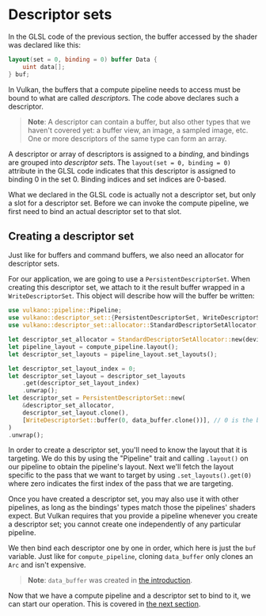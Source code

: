 # Descriptor sets

In the GLSL code of the previous section, the buffer accessed by the shader was declared like
this:

```glsl
layout(set = 0, binding = 0) buffer Data {
    uint data[];
} buf;
```

In Vulkan, the buffers that a compute pipeline needs to access must be bound to what are called
*descriptor*s. The code above declares such a descriptor.

> **Note**: A descriptor can contain a buffer, but also other types that we haven't covered yet:
> a buffer view, an image, a sampled image, etc. One or more descriptors of the same type can form
> an array.

A descriptor or array of descriptors is assigned to a *binding*, and bindings are grouped into
*descriptor set*s. The `layout(set = 0, binding = 0)` attribute in the
GLSL code indicates that this descriptor is assigned to binding 0 in the set 0. Binding indices
and set indices are 0-based.

What we declared in the GLSL code is actually not a descriptor set, but only a slot for a
descriptor set. Before we can invoke the compute pipeline, we first need to bind an actual
descriptor set to that slot.

<div style="text-align: center;"><object data="/guide-descriptor-sets-1.svg"></object></div>

## Creating a descriptor set

Just like for buffers and command buffers, we also need an allocator for descriptor sets.

For our application, we are going to use a `PersistentDescriptorSet`. When creating this descriptor
set, we attach to it the result buffer wrapped in a `WriteDescriptorSet`. This object will describe
how will the buffer be written:

```rust
use vulkano::pipeline::Pipeline;
use vulkano::descriptor_set::{PersistentDescriptorSet, WriteDescriptorSet};
use vulkano::descriptor_set::allocator::StandardDescriptorSetAllocator;

let descriptor_set_allocator = StandardDescriptorSetAllocator::new(device.clone());
let pipeline_layout = compute_pipeline.layout();
let descriptor_set_layouts = pipeline_layout.set_layouts();

let descriptor_set_layout_index = 0;
let descriptor_set_layout = descriptor_set_layouts
    .get(descriptor_set_layout_index)
    .unwrap();
let descriptor_set = PersistentDescriptorSet::new(
    &descriptor_set_allocator,
    descriptor_set_layout.clone(),
    [WriteDescriptorSet::buffer(0, data_buffer.clone())], // 0 is the binding
)
.unwrap();
```

In order to create a descriptor set, you'll need to know the layout that it is targeting. We do 
this by using the "Pipeline" trait and calling `.layout()` on our pipeline to obtain the pipeline's 
layout. Next we'll fetch the layout specific to the pass that we want to target by using 
`.set_layouts().get(0)` where zero indicates the first index of the pass that we are targeting.

Once you have created a descriptor set, you may also use it with other pipelines, as long as the
bindings' types match those the pipelines' shaders expect. But Vulkan requires that you provide a
pipeline whenever you create a descriptor set; you cannot create one independently of any
particular pipeline.

We then bind each descriptor one by one in order, which here is just the `buf` variable. Just like
for `compute_pipeline`, cloning `data_buffer` only clones an `Arc` and isn't expensive.

> **Note**: `data_buffer` was created in [the introduction](/guide/compute-intro).

Now that we have a compute pipeline and a descriptor set to bind to it, we can start our operation.
This is covered in [the next section](/guide/dispatch).
